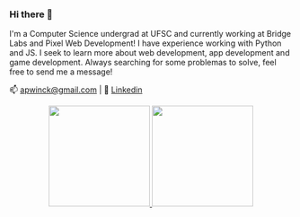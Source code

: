 ### Hi there 👋

I'm a Computer Science undergrad at UFSC and currently working at Bridge Labs and Pixel Web Development!  I have experience working with Python and JS. I seek to learn more about web development, app development and game development. Always searching for some problemas to solve, feel free to send me a message!

:mailbox: apwinck@gmail.com |
:bust_in_silhouette: [Linkedin](https://www.linkedin.com/in/arthur-pellenz-winck/)

<div align="center">
  <a href="https://github.com/arthurwinck">
  <img height="180em" src="https://github-readme-stats.vercel.app/api?username=arthurwinck&show_icons=true&theme=dracula&include_all_commits=true&count_private=true"/>
  <img height="180em" src="https://github-readme-stats.vercel.app/api/top-langs/?username=arthurwinck&layout=compact&langs_count=7&theme=dracula&?hide=css"/>
</div>
